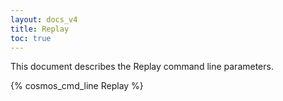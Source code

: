 ```yaml
---
layout: docs_v4
title: Replay
toc: true
---
```


This document describes the Replay command line parameters.

{% cosmos_cmd_line Replay %}
